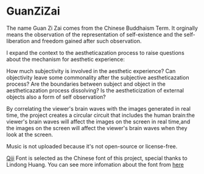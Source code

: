 # GuanZiZai
The name Guan Zi Zai comes from the Chinese Buddhaism Term.
It orginally means the observation of the representation of self-existence and the self-liberation and freedom gained after such observation.

I expand the context to the aestheticazation process to raise questions about the mechanism for aesthetic experience: 

How much subjectivity is involved in the aesthetic experience? 
Can objectivity leave some commonality after the subjective aestheticazation process?
Are the boundaries between subject and object in the aestheticazation process dissolving?
Is the aestheticization of external objects also a form of self observation?

By correlating the viewer's brain waves with the images generated in real time, the project creates a circular circuit that includes the human brain:the viewer's brain waves will affect the images on the screen in real time,and the images on the screen will affect the viewer's brain waves when they look at the screen.

Music is not uploaded because it's not open-source or license-free.

[Qiji](https://github.com/LingDong-/qiji-font) Font is selected as the Chinese font of this project, special thanks to Lindong Huang. You can see more infomation about the font from [here](https://github.com/LingDong-/qiji-font)
